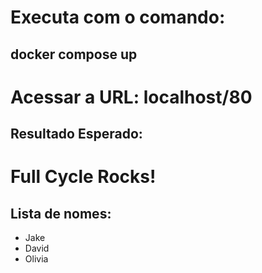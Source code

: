 # Executa com o comando: 

## docker compose up

# Acessar a URL: localhost/80

## Resultado Esperado:

<h1>Full Cycle Rocks!</h1>
<h2>Lista de nomes:</h2>
<ul><li>Jake</li><li>David</li><li>Olivia</li></ul>   

